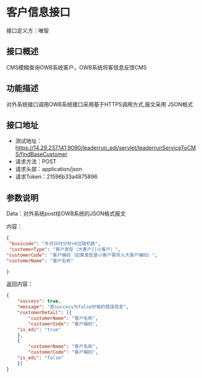 # 客户信息接口

接口定义方：唯智

## 接口概述

  CMS模糊查询OWB系统客户，OWB系统将客信息反馈CMS

## 功能描述

  对外系统接口调用OWB系统接口采用基于HTTPS调用方式,报文采用 JSON格式
  
## 接口地址  
  
  * 测试地址：https://14.29.237.141:9090/leaderrun_edi/servlet/leaderrunServiceToCMS/findBaseCustomer
  * 请求方法：POST
  * 请求头部：application/json
  * 请求Token：21596b33a4875896
  
## 参数说明
  
  Data：对外系统post给OWB系统的JSON格式报文 
  
  内容：
   ```json
{
	"busicode": "年月日时分秒+6位随机数",
	"customerType": "客户类型（大客户||小客户）",
  "customerCode": "客户编码（如果类型是小客户需传入大客户编码）",
  "customerName": "客户名称"
  
}
```
      	 
返回内容：

```json
{
    "success": true,
    "message": "若success为false时候的错误信息",
    "customerDetail": [{
        "customerName": "客户名称",
        "customerCode": "客户编码",
	"is_edi": "true"
    },
    {
        "customerName": "客户名称",
        "customerCode": "客户编码",
	"is_edi": "false"
    }]
}
```
